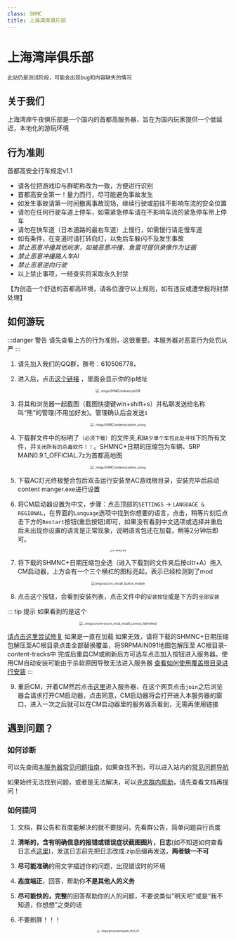 ```yaml
---
class: SHMC
title: 上海湾岸俱乐部
---
```


# 上海湾岸俱乐部
`此站仍是测试阶段，可能会出现bug和内容缺失的情况`
## 关于我们

上海湾岸午夜俱乐部是一个国内的首都高服务器，旨在为国内玩家提供一个低延迟，本地化的游玩环境

## 行为准则

首都高安全行车规定v1.1
- 请各位把游戏ID与群昵称改为一致，方便进行识别
- 首都高安全第一！量力而行，尽可能避免事故发生
- 如发生事故请第一时间撤离事故现场，继续行驶或前往不影响车流的安全位置 
- 请勿在任何行驶车道上停车，如需紧急停车请在不影响车流的紧急停车带上停车 
- 请勿在快车道（日本道路的最右车道）上慢行，如需慢行请走慢车道 
- 如有条件，在变道时请打转向灯，以免后车躲闪不及发生事故
- *禁止恶意冲撞其他玩家，如被恶意冲撞、鱼雷可提供录像作为证据*
- *禁止恶意冲撞路人车AI*
- *禁止恶意逆向行驶*
- 以上禁止事项，一经查实将采取永久封禁

【为创造一个舒适的首都高环境，请各位遵守以上规则，如有违反或遭举报将封禁处理】
## 如何游玩

:::danger 警告
请先查看上方的行为准则，这很重要。本服务器对恶意行为处罚从严
:::

1. 请先加入我们的QQ群，群号：610506778，

2. 进入后，点击[这个链接](https://www.ip138.com) ，里面会显示你的ip地址

<div align=center> <img src="../imgs/SHMC/indexes/ip138.png" alt="../imgs/SHMC/indexes/ip138" style="zoom: 50%;" /> </div>

3. 将其和浏览器一起截图（截图快捷键win+shift+s）并私聊发送给名称叫“熊”的管理(不用加好友)。管理确认后会发送`1`

<div align=center> <img src="../imgs/SHMC/indexes/admin_xiong.png" alt="../imgs/SHMC/indexes/admin_xiong" style="zoom: 50%;" /> </div>

4. 下载群文件中的标明了`（必须下载）`的文件夹,和`缺少单个车包此处寻找`下的所有文件，并`关闭所有的杀毒软件！！`。SHMNC+日期的压缩包为车辆、SRP MAIN0.9.1_OFFICIAL.7z为首都高地图

<div align=center> <img src="../imgs/SHMC/indexes/qq_group_files.png" alt="../imgs/SHMC/indexes/admin_xiong" style="zoom: 50%;" /> </div>

5. 下载AC灯光终极整合包后双击运行安装至AC游戏根目录，安装完毕后启动content manger.exe进行设置

6. 将CM启动器设置为中文，步骤：点击顶部的`SETTINGS` → `LANGUAGE & REGIONAL`，在界面的`Language`选项中找到你想要的语言，点击，稍等片刻后点击下方的`Restart`按钮(重启按钮)即可，如果没有看到中文选项或选择并重启后未出现你设置的语言是正常现象，说明语言包还在加载，稍等2分钟后即可。

<div align=center> <img src="../imgs/cm/error/cm_setting_lang.png" alt="cm_setting_lang" align=center; style="zoom:30%;" /> </div>


7. 将下载的SHMNC+日期压缩包全选（进入下载到的文件夹后按cltr+A）拖入CM启动器，上方会有一个三个横杠的图标亮起，表示已经检测到了mod

<div align=center> <img src="/imgs/ac/cm_install_button_enable.png" alt="/imgs/ac/cm_install_button_enable" style="zoom: 50%;" /> </div>

8. 点击这个按钮，会看到安装列表，点击文件中的`安装按钮`或是下方的`全部安装`

::: tip 提示
如果看到的是这个

<div align=center> <img src="../imgs/cm/error/cm_mod_install_connot_Identified.png" alt="../imgs/cm/error/cm_mod_install_connot_Identified" style="zoom: 50%;" /> </div>

[请点击这里尝试修复](../page_errors/error_cm.html#导入mod压缩包文件后无法识别-显示灰色和删除线和-failed)
如果是一直在加载
如果无效，请将下载的SHMNC+日期压缩包解压至AC根目录点击全部替换覆盖，将SRPMAIN091地图包解压至 AC根目录-content-tracks中
完成后重启CM或刷新后方可选车点击加入按钮进入服务器。使用CM自动安装可能由于杀软原因导致无法进入服务器 [查看如何使用覆盖根目录进行安装]()
:::

9. 重启CM，开着CM然后点击[这里](https://acstuff.ru/s/q:race/online/join?ip=124.221.83.227&httpPort=8081)进入服务器，在这个网页点击`join`之后浏览器会请求打开CM启动器，点击同意，CM启动器将会打开进入本服务器的窗口，进入一次之后就可以在CM启动器里的服务器页看到，无需再使用链接 

## 遇到问题？

### 如何诊断

可以先查阅[本服务器常见问题指南](../page_errors/error_shmc)，如果查找不到，可以进入站内的[常见问题导航](../page_errors/indexes)

如果始终无法找到问题，或者是无法解决，可以[寻求群内帮助](###如何提问)，请先查看文档再提问！
### 如何提问

1. 文档，群公告和百度能解决的就不要提问，先看群公告，简单问题自行百度

2. **清晰的，含有明确信息的报错或错误症状截图图片，日志**(如不知道如何查看日志点[这里]())，发送日志前先把日志改成.zip后缀再发送，**两者缺一不可**

3. **尽可能准确**的用文字描述你的问题，出现错误时的环境

4. **态度端正**，回答，帮助你**不是其他人的义务**

5. **尽可能快的，完整**的回答帮助你的人的问题，不要说类似"明天吧"或是“我不知道，你想想”之类的话

6. 不要刷屏！！！

<div align=center> <img src="../imgs/group/asking/ask_zhcn_01.jpeg" alt="../imgs/group/asking/ask_zhcn_01" style="zoom: 40%;" /> </div>

<!-- ## 下载资源

###  -->